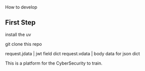 How to develop

## First Step

install the uv

git clone this repo

request.jdata | jwt field dict
request.vdata | body data for json dict

This is a platform for the CyberSecurity to train.
